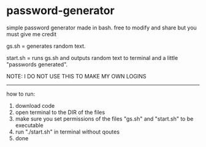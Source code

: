 # password-generator
simple password generator made in bash. free to modify and share but you must give me credit

gs.sh = generates random text.

start.sh = runs gs.sh and outputs random text to terminal and a little "passwords generated".

NOTE: I DO NOT USE THIS TO MAKE MY OWN LOGINS

---------------------------
how to run:

1. download code
2. open terminal to the DIR of the files
3. make sure you set permissions of the files "gs.sh" and "start.sh" to be executable
4. run "./start.sh" in terminal without qoutes 
5. done
